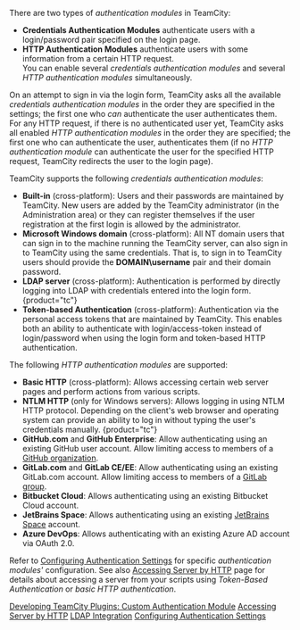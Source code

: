 [//]: # (title: Authentication Modules)
[//]: # (auxiliary-id: Authentication Modules)

There are two types of _authentication modules_ in TeamCity:
* __Credentials Authentication Modules__ authenticate users with a login/password pair specified on the login page.
* __HTTP Authentication Modules__ authenticate users with some information from a certain HTTP request.   
You can enable several _credentials authentication modules_ and several _HTTP authentication modules_ simultaneously.

On an attempt to sign in via the login form, TeamCity asks all the available _credentials authentication modules_ in the order they are specified in the settings; the first one who _can_ authenticate the user authenticates them. For any HTTP request, if there is no authenticated user yet, TeamCity asks all enabled _HTTP authentication modules_ in the order they are specified; the first one who can authenticate the user, authenticates them (if no _HTTP authentication module_ can authenticate the user for the specified HTTP request, TeamCity redirects the user to the login page).

TeamCity supports the following _credentials authentication modules_:
* __Built-in__ (cross-platform): Users and their passwords are maintained by TeamCity. New users are added by the TeamCity administrator (in the Administration area) or they can register themselves if the user registration at the first login is allowed by the administrator.
* __Microsoft Windows domain__ (cross-platform): All NT domain users that can sign in to the machine running the TeamCity server, can also sign in to TeamCity using the same credentials. That is, to sign in to TeamCity users should provide the __DOMAIN\username__ pair and their domain password.
* __LDAP server__ (cross-platform): Authentication is performed by directly logging into LDAP with credentials entered into the login form.
  {product="tc"}
  <anchor name="tokenBasedAuth"/>
  <anchor name="AuthenticationModules-tokenBasedAuth"/>
* __Token-based Authentication__ (cross-platform): Authentication via the personal access tokens that are maintained by TeamCity. This enables both an ability to authenticate with login/access-token instead of login/password when using the login form and token-based HTTP authentication.

<anchor name="auth-modules"/>

The following _HTTP authentication modules_ are supported:
* __Basic HTTP__ (cross-platform): Allows accessing certain web server pages and perform actions from various scripts.
* __NTLM HTTP__ (only for Windows servers): Allows logging in using NTLM HTTP protocol. Depending on the client's web browser and operating system can provide an ability to log in without typing the user's credentials manually.
  {product="tc"}
* __GitHub.com__ and __GitHub Enterprise__: Allow authenticating using an existing GitHub user account. Allow limiting access to members of a [GitHub organization](https://docs.github.com/en/github/setting-up-and-managing-organizations-and-teams/about-organizations).
* __GitLab.com__ and __GitLab CE/EE__: Allow authenticating using an existing GitLab.com account. Allow limiting access to members of a [GitLab group](https://docs.gitlab.com/ee/user/group/).
* __Bitbucket Cloud__: Allows authenticating using an existing Bitbucket Cloud account.
* __JetBrains Space__: Allows authenticating using an existing [JetBrains Space](https://www.jetbrains.com/space/) account.
* __Azure DevOps__: Allows authenticating with an existing Azure AD account via OAuth 2.0.

Refer to [Configuring Authentication Settings](configuring-authentication-settings.md) for specific _authentication modules'_ configuration. See also [Accessing Server by HTTP](accessing-server-by-http.md) page for details about accessing a server from your scripts using _Token-Based Authentication_ or _basic HTTP authentication_.

<seealso>
        <category ref="external">
            <a href="https://plugins.jetbrains.com/docs/teamcity/custom-authentication-module.html" product="tc">Developing TeamCity Plugins: Custom Authentication Module</a>
        </category>
        <category ref="admin-guide">
            <a href="accessing-server-by-http.md">Accessing Server by HTTP</a>
            <a href="ldap-integration.md" product="tc">LDAP Integration</a>
            <a href="configuring-authentication-settings.md">Configuring Authentication Settings</a>
        </category>
</seealso>